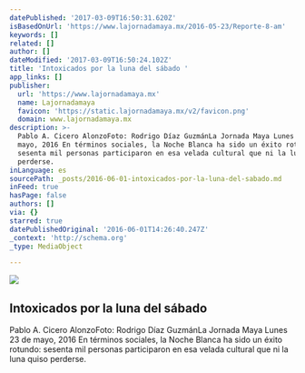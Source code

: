 ```yaml
---
datePublished: '2017-03-09T16:50:31.620Z'
isBasedOnUrl: 'https://www.lajornadamaya.mx/2016-05-23/Reporte-8-am'
keywords: []
related: []
author: []
dateModified: '2017-03-09T16:50:24.102Z'
title: 'Intoxicados por la luna del sábado '
app_links: []
publisher:
  url: 'https://www.lajornadamaya.mx'
  name: Lajornadamaya
  favicon: 'https://static.lajornadamaya.mx/v2/favicon.png'
  domain: www.lajornadamaya.mx
description: >-
  Pablo A. Cicero AlonzoFoto: Rodrigo Díaz GuzmánLa Jornada Maya Lunes 23 de
  mayo, 2016 En términos sociales, la Noche Blanca ha sido un éxito rotundo:
  sesenta mil personas participaron en esa velada cultural que ni la luna quiso
  perderse.
inLanguage: es
sourcePath: _posts/2016-06-01-intoxicados-por-la-luna-del-sabado.md
inFeed: true
hasPage: false
authors: []
via: {}
starred: true
datePublishedOriginal: '2016-06-01T14:26:40.247Z'
_context: 'http://schema.org'
_type: MediaObject

---
```

<article style=""><img src="https://s3-us-west-2.amazonaws.com/the-grid-img/p/f9426e7338b9c5977ffc895402bf325d1b62bed2.jpg" /><h1>Intoxicados por la luna del sábado </h1><p>Pablo A. Cicero AlonzoFoto: Rodrigo Díaz GuzmánLa Jornada Maya Lunes 23 de mayo, 2016 En términos sociales, la Noche Blanca ha sido un éxito rotundo: sesenta mil personas participaron en esa velada cultural que ni la luna quiso perderse.</p></article>